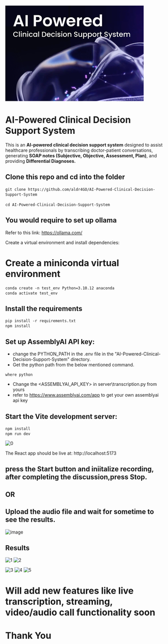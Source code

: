 <!--META
{
  "title": "AI Powered Clinical Decision Support System",
  "desc_portfolio": "Integrated AI models for speech-to-text and text analysis, generating diagnosis faster, ensuring real-time feedback for doctors",
  "category": FullStack
}
META-->

![thumbnail.png](https://github.com/aldr4GO/AI-Powered-Clinical-Decision-Support-System/blob/main/thumbnail.png)

# AI-Powered Clinical Decision Support System
This is an **AI-powered clinical decision support system** designed to assist healthcare professionals by transcribing doctor-patient conversations, generating **SOAP notes (Subjective, Objective, Assessment, Plan)**, and providing **Differential Diagnoses.**

## Clone this repo and cd into the folder
```
git clone https://github.com/aldr4GO/AI-Powered-Clinical-Decision-Support-System

cd AI-Powered-Clinical-Decision-Support-System
```
## You would require to set up ollama
Refer to this link: https://ollama.com/

Create a virtual environment and install dependencies:
# Create a miniconda virtual environment
```
conda create -n test_env Python=3.10.12 anaconda
conda activate test_env
```

## Install the requirements
```
pip install -r requirements.txt
npm install
```
## Set up AssemblyAI API key:
- change the PYTHON_PATH in the .env file in the "AI-Powered-Clinical-Decision-Support-System" directory.
-	Get the python path from the below mentioned command.
```
where python

```
-	Change the <ASSEMBLYAI_API_KEY> in server\transcription.py from yours
-	refer to https://www.assemblyai.com/app to get your own assemblyai api key
## Start the Vite development server:
```
npm install
npm run dev
```
![0](https://github.com/user-attachments/assets/604c72af-087d-47f4-bffb-7b704ede86ee)


The React app should be live at: http://localhost:5173
## press the Start button and iniitalize recording, after completing the discussion,press Stop.
## OR
## Upload the audio file and wait for sometime to see the results.
![image](https://github.com/user-attachments/assets/f1e6c15f-1153-4107-8006-d571fb06b247)

## Results
![1](https://github.com/user-attachments/assets/a1add57b-ddf6-441b-b591-eec8da86dc87)
![2](https://github.com/user-attachments/assets/32a94e34-11bf-4c47-9dce-fad399bb4fcc)

![3](https://github.com/user-attachments/assets/4a2fe2ed-1c1b-48aa-8267-c9eb7c08bbf9)
![4](https://github.com/user-attachments/assets/b37b9ca7-9d68-450f-8d19-4916b8bd3efa)
![5](https://github.com/user-attachments/assets/2264a442-159d-47ff-9a08-e1b79ab4e1ad)

# Will add new features like live transcription, streaming, video/audio call functionality soon
# Thank You
